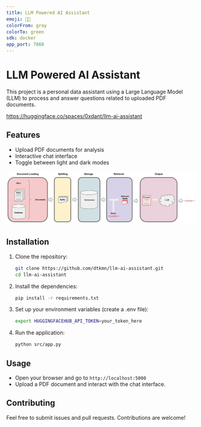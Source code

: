 ```yaml
---
title: LLM Powered AI Assistant
emoji: 🏳️‍🌈
colorFrom: gray
colorTo: green
sdk: docker
app_port: 7860
---
```



# LLM Powered AI Assistant
This project is a personal data assistant using a Large Language Model (LLM) to process and answer questions related to uploaded PDF documents.

https://huggingface.co/spaces/0xdant/llm-ai-assistant

## Features
- Upload PDF documents for analysis
- Interactive chat interface
- Toggle between light and dark modes


![LLM-flow.png](https://github.com/dtkmn/llm-ai-assistant/blob/main/LLM-flow.png)

## Installation

1. Clone the repository:
    
    ```bash
    git clone https://github.com/dtkmn/llm-ai-assistant.git
    cd llm-ai-assistant
    ``` 

2. Install the dependencies:

    ```bash
    pip install -r requirements.txt
    ```

3. Set up your environment variables (create a .env file):    

    ```bash
    export HUGGINGFACEHUB_API_TOKEN=your_token_here
    ```

4. Run the application:

    ```bash
    python src/app.py
    ```

## Usage
- Open your browser and go to `http://localhost:5000`
- Upload a PDF document and interact with the chat interface.

## Contributing
Feel free to submit issues and pull requests. Contributions are welcome!

